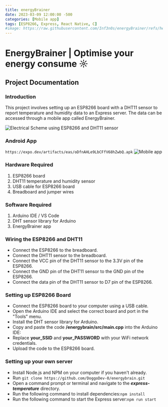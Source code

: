 ```yaml
---
title: energyBrainer
date: 2023-03-09 12:00:00 -500
categories: [Mobile app]
tags: [ESP8266, Express, React Native, C]
#image: https://raw.githubusercontent.com/Inf3n0s/energyBrainer/refs/heads/main/assets/images/logo.png
---
```


# EnergyBrainer | Optimise your energy consume ☼  
## Project Documentation

### Introduction
This project involves setting up an ESP8266 board with a DHT11 sensor to report temperature and humidity data to an Express server. The data can be accessed through a mobile app called EnergyBrainer.

![Electrical Scheme using ESP8266 and DHT11 sensor](https://raw.githubusercontent.com/Inf3n0s/energyBrainer/refs/heads/main/assets/images/electrical-scheme.png "Electrical Scheme ")


### Android App
``` https://expo.dev/artifacts/eas/oDfnAHLe9LbCFfV68hZwbQ.apk ```
![Mobile app](https://camo.githubusercontent.com/0b23cf49c73b61ab5385dc6808ea407df41abe2b92db27bf2c49cc1768fffa46/68747470733a2f2f692e696d6775722e696f2f4935696a3269705f642e776562703f6d617877696474683d3634302673686170653d7468756d6226666964656c6974793d6d656469756d)

### Hardware Required
1. ESP8266 board
2. DHT11 temperature and humidity sensor
3. USB cable for ESP8266 board
4. Breadboard and jumper wires

### Software Required
1. Arduino IDE / VS Code
2. DHT sensor library for Arduino
3. EnergyBrainer app

### Wiring the ESP8266 and DHT11
- Connect the ESP8266 to the breadboard.
- Connect the DHT11 sensor to the breadboard.
- Connect the VCC pin of the DHT11 sensor to the 3.3V pin of the ESP8266.
- Connect the GND pin of the DHT11 sensor to the GND pin of the ESP8266.
- Connect the data pin of the DHT11 sensor to D7 pin of the ESP8266.

### Setting up ESP8266 Board
- Connect the ESP8266 board to your computer using a USB cable.
- Open the Arduino IDE and select the correct board and port in the "Tools" menu.
- Install the DHT sensor library for Arduino.
- Copy and paste the code **/energybrain/src/main.cpp** into the Arduino IDE:
- Replace **your_SSID** and **your_PASSWORD** with your WiFi network credentials.
- Upload the code to the ESP8266 board.

### Setting up your own server
- Install Node.js and NPM on your computer if you haven't already.
- Run ```git clone https://github.com/DoggoDev-0/energybrain.git```
- Open a command prompt or terminal and navigate to the ***express-temperature*** directory.
- Run the following command to install dependencies:```npm install```
- Run the following command to start the Express server:```npm run start```
